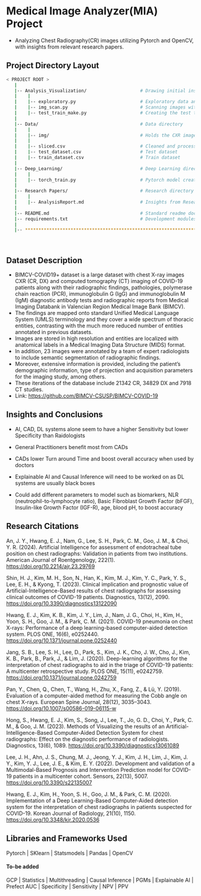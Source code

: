 # Medical Image Analyzer(MIA) Project
- Analyzing Chest Radiography(CR) images utilizing Pytorch and OpenCV, with insights from relevant research papers.

## Project Directory Layout

```bash
< PROJECT ROOT >
   |
   |-- Analysis_Visualization/                    # Drawing initial insights from data
   |    |
   |    |-- exploratory.py                        # Exploratory data analysis
   |    |-- img_scan.py                           # Scanning images with openCV
   |    |-- test_train_make.py                    # Creating the test train dataset
   |
   |-- Data/                                      # Data directory
   |    |
   |    |-- img/                                  # Holds the CXR images in png format  
   |    |
   |    |-- sliced.csv                            # Cleaned and processed from tsv
   |    |-- test_dataset.csv                      # Test dataset
   |    |-- train_dataset.csv                     # Train dataset
   |
   |-- Deep_Learning/                             # Deep Learning directory
   |    |
   |    |-- torch_train.py                        # Pytorch model creation
   |
   |-- Research Papers/                           # Research directory
   |    |
   |    |-- AnalysisReport.md                     # Insights from Research papers
   |
   |-- README.md                                  # Standard readme documentation
   |-- requirements.txt                           # Development modules
   |
   |-- ************************************************************************
```

<br />

## Dataset Description
- BIMCV-COVID19+ dataset is a large dataset with chest X-ray images CXR (CR, DX) and computed tomography (CT) imaging of COVID-19 patients along with their radiographic findings, pathologies, polymerase chain reaction (PCR), immunoglobulin G (IgG) and immunoglobulin M (IgM) diagnostic antibody tests and radiographic reports from Medical Imaging Databank in Valencian Region Medical Image Bank (BIMCV).
- The findings are mapped onto standard Unified Medical Language System (UMLS) terminology and they cover a wide spectrum of thoracic entities, contrasting with the much more reduced number of entities annotated in previous datasets.
- Images are stored in high resolution and entities are localized with anatomical labels in a Medical Imaging Data Structure (MIDS) format.
- In addition, 23 images were annotated by a team of expert radiologists to include semantic segmentation of radiographic findings.
- Moreover, extensive information is provided, including the patient’s demographic information, type of projection and acquisition parameters for the imaging study, among others.
- These iterations of the database include 21342 CR, 34829 DX and 7918 CT studies.
- Link: https://github.com/BIMCV-CSUSP/BIMCV-COVID-19
## Insights and Conclusions

- AI, CAD, DL systems alone seem to have a higher Sensitivity but lower Specificity than Raidologists

- General Practitioners benefit most from CADs

- CADs lower Turn around Time and boost overall accuracy when used by doctors

- Explainable AI and Causal Inference will need to be worked on as DL systems are usually black boxes

- Could add different parameters to model such as biomarkers, NLR (neutrophil-to-lymphocyte ratio), Basic Fibroblast Growth Factor (bFGF), Insulin-like Growth Factor (IGF-R), age, blood pH, to boost accuracy

## Research Citations

An, J. Y., Hwang, E. J., Nam, G., Lee, S. H., Park, C. M., Goo, J. M., & Choi, Y. R. (2024). Artificial Intelligence for assessment of endotracheal tube position on chest radiographs: Validation in patients from two institutions. American Journal of Roentgenology, 222(1). https://doi.org/10.2214/ajr.23.29769 

Shin, H. J., Kim, M. H., Son, N., Han, K., Kim, M. J., Kim, Y. C., Park, Y. S., Lee, E. H., & Kyong, T. (2023). Clinical implication and prognostic value of Artificial-Intelligence-Based results of chest radiographs for assessing clinical outcomes of COVID-19 patients. Diagnostics, 13(12), 2090. https://doi.org/10.3390/diagnostics13122090

Hwang, E. J., Kim, K. B., Kim, J. Y., Lim, J., Nam, J. G., Choi, H., Kim, H., Yoon, S. H., Goo, J. M., & Park, C. M. (2021). COVID-19 pneumonia on chest X-rays: Performance of a deep learning-based computer-aided detection system. PLOS ONE, 16(6), e0252440. https://doi.org/10.1371/journal.pone.0252440

Jang, S. B., Lee, S. H., Lee, D., Park, S., Kim, J. K., Cho, J. W., Cho, J., Kim, K. B., Park, B., Park, J., & Lim, J. (2020). Deep-learning algorithms for the interpretation of chest radiographs to aid in the triage of COVID-19 patients: A multicenter retrospective study. PLOS ONE, 15(11), e0242759. https://doi.org/10.1371/journal.pone.0242759

Pan, Y., Chen, Q., Chen, T., Wang, H., Zhu, X., Fang, Z., & Lü, Y. (2019). Evaluation of a computer-aided method for measuring the Cobb angle on chest X-rays. European Spine Journal, 28(12), 3035–3043. https://doi.org/10.1007/s00586-019-06115-w

Hong, S., Hwang, E. J., Kim, S., Song, J., Lee, T., Jo, G. D., Choi, Y., Park, C. M., & Goo, J. M. (2023). Methods of Visualizing the results of an Artificial-Intelligence-Based Computer-Aided Detection System for chest radiographs: Effect on the diagnostic performance of radiologists. Diagnostics, 13(6), 1089. https://doi.org/10.3390/diagnostics13061089

Lee, J. H., Ahn, J. S., Chung, M. J., Jeong, Y. J., Kim, J. H., Lim, J., Kim, J. Y., Kim, Y. J., Lee, J. E., & Kim, E. Y. (2022). Development and validation of a Multimodal-Based Prognosis and Intervention Prediction model for COVID-19 patients in a multicenter cohort. Sensors, 22(13), 5007. https://doi.org/10.3390/s22135007

Hwang, E. J., Kim, H., Yoon, S. H., Goo, J. M., & Park, C. M. (2020). Implementation of a Deep Learning-Based Computer-Aided detection system for the interpretation of chest radiographs in patients suspected for COVID-19. Korean Journal of Radiology, 21(10), 1150. https://doi.org/10.3348/kjr.2020.0536

## Libraries and Frameworks Used
Pytorch | SKlearn | Statsmodels | Pandas | OpenCV 

#### To-be added
GCP | Statistics | Multithreading | Causal Inference | PGMs | Explainable AI | Prefect
AUC | Specificity | Sensitivity | NPV | PPV
